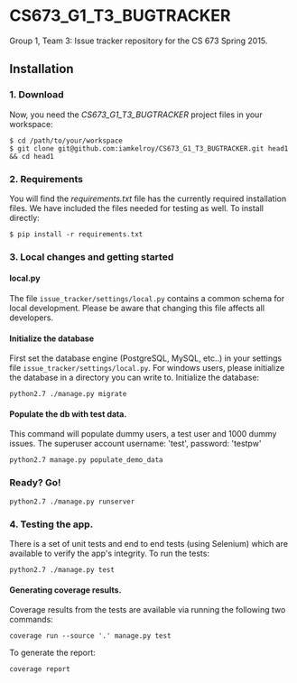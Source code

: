 # CS673_G1_T3_BUGTRACKER
Group 1, Team 3: Issue tracker repository for the CS 673 Spring 2015.

## Installation

### 1. Download
Now, you need the *CS673_G1_T3_BUGTRACKER* project files in your workspace:

    $ cd /path/to/your/workspace
    $ git clone git@github.com:iamkelroy/CS673_G1_T3_BUGTRACKER.git head1 && cd head1

### 2. Requirements
You will find the *requirements.txt* file has the currently required installation files. We have included the files needed for testing as well. 
To install directly:

`$ pip install -r requirements.txt`

### 3. Local changes and getting started

#### local.py
The file `issue_tracker/settings/local.py` contains a common schema for local development. Please be aware that changing this file affects all developers.

#### Initialize the database
First set the database engine (PostgreSQL, MySQL, etc..) in your settings file `issue_tracker/settings/local.py`.  For windows users, please initialize the database in a directory you can write to.  Initialize the database:

`python2.7 ./manage.py migrate`

#### Populate the db with test data.
This command will populate dummy users, a test user and 1000 dummy issues.
The superuser account username: 'test', password: 'testpw'

`python2.7 manage.py populate_demo_data`

### Ready? Go!

`python2.7 ./manage.py runserver`

### 4. Testing the app.
There is a set of unit tests and end to end tests (using Selenium) which are available to verify the app's integrity.  To run the tests:

`python2.7 ./manage.py test`

#### Generating coverage results.
Coverage results from the tests are available via running the following two commands:

`coverage run --source '.' manage.py test`

To generate the report:

`coverage report`
